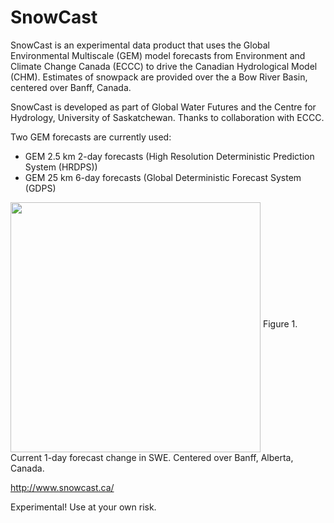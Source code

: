 # SnowCast

SnowCast is an experimental data product that uses the Global Environmental Multiscale (GEM) model forecasts from Environment and Climate Change Canada (ECCC) to drive the Canadian Hydrological Model (CHM). Estimates of snowpack are provided over the a Bow River Basin, centered over Banff, Canada.

SnowCast is developed as part of Global Water Futures and the Centre for Hydrology, University of Saskatchewan. Thanks to collaboration with ECCC.

Two GEM forecasts are currently used:

* GEM 2.5 km 2-day forecasts (High Resolution Deterministic Prediction System (HRDPS))
* GEM 25 km 6-day forecasts (Global Deterministic Forecast System (GDPS)

<img src=http://www.snowcast.ca/static/HRDPS/swe_diff.png width="400" align="middle">
Figure 1. Current 1-day forecast change in SWE. Centered over Banff, Alberta, Canada.

http://www.snowcast.ca/

Experimental! Use at your own risk.


